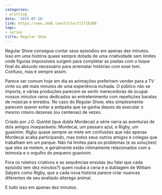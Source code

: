 ```yaml
---
categories:
- writting
date: '2015-07-28'
link: https://www.imdb.com/title/tt1710308
tags:
- series
title: Regular Show
---
```


Regular Show consegue contar seus episódios em apenas dez minutos. Isso em uma história quase sempre dotada de uma criatividade sem limites onde figuras impossíveis surgem para completar as piadas com o toque final do absurdo necessário para arrematar histórias com esse tom. Confuso, mas é sempre assim.

Parece ser comum hoje em dia as animações preferirem vender para a TV vinte ou até mais minutos de uma experiência inchada. O público não se importa, e várias produções parecem se sentir merecedoras de ocupar nossos minutos raros dedicados ao entretenimento com repetições baratas de músicas e enredos. No caso do Regular Show, eles simplesmente parecem querer evitar a antipatia que se ganha depois de executar o mesmo roteiro dezenas (ou centenas) de vezes.

Criado por J.G. Quintel (que dubla Mordecai) a série narra as aventuras de dois amigos inseparáveis: Mordecai, um pássaro azul, e Rigby, um guaxinim. Rigby quase sempre se mete em confusões que não apenas Mordecai acaba participando, mas todos seus outros amigos e colegas que trabalham em um parque. Não há limites para os problemas (e as soluções) que eles se metem, e geralmente estão intimamente relacionados com a teimosia e o orgulho do pequeno guaxinim.

Fora os roteiros criativos e as sequências enxutas (eu falei que cada episódio tem dez minutos?) quem rouba a cena é a dublagem de William Salyers como Rigby, que a cada nova história parece criar nuances diferentes de seu exaltado alterego animal.

E tudo isso em apenas dez minutos.